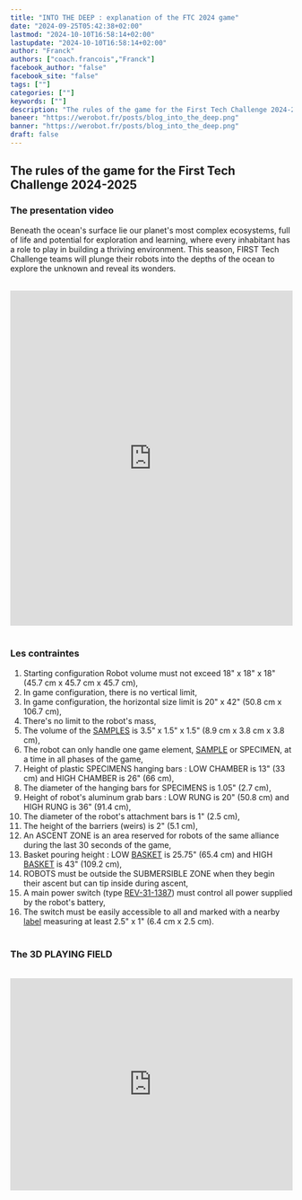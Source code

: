 ```yaml
---
title: "INTO THE DEEP : explanation of the FTC 2024 game"
date: "2024-09-25T05:42:38+02:00"
lastmod: "2024-10-10T16:58:14+02:00"
lastupdate: "2024-10-10T16:58:14+02:00"
author: "Franck"
authors: ["coach.francois","Franck"]
facebook_author: "false"
facebook_site: "false"
tags: [""]
categories: [""]
keywords: [""]
description: "The rules of the game for the First Tech Challenge 2024-2025"
baneer: "https://werobot.fr/posts/blog_into_the_deep.png"
banner: "https://werobot.fr/posts/blog_into_the_deep.png"
draft: false
---
```

## The rules of the game for the First Tech Challenge 2024-2025

### The presentation video

Beneath the ocean's surface lie our planet's most complex ecosystems, full of life and potential for exploration and learning, where every inhabitant has a role to play in building a thriving environment. This season, FIRST Tech Challenge teams will plunge their robots into the depths of the ocean to explore the unknown and reveal its wonders.

<br>
<iframe class="youtube-player" width="100%" height="597" src="https://www.youtube.com/embed/ewlDPvRK4U4?version=3&amp;rel=1&amp;showsearch=0&amp;showinfo=1&amp;iv_load_policy=1&amp;fs=1&amp;hl=fr-FR&amp;autohide=2&amp;wmode=transparent" allowfullscreen="true" style="border:0;" sandbox="allow-scripts allow-same-origin allow-popups allow-presentation allow-popups-to-escape-sandbox"></iframe>
<br><br>

### Les contraintes
01. Starting configuration Robot volume must not exceed 18" x 18" x 18" (45.7 cm x 45.7 cm x 45.7 cm), <br>
02. In game configuration, there is no vertical limit, <br>
03. In game configuration, the horizontal size limit is 20" x 42" (50.8 cm x 106.7 cm), <br>
04. There's no limit to the robot's mass, <br>
05. The volume of the [SAMPLES](https://cdn.andymark.com/media/W1siZiIsIjIwMjQvMDkvMDcvMTEvMzcvMTQvYzM3NmYyMzgtZmU4Yy00OWZlLTg5YzItOWMzODViOWQ0N2ZhL2FtLTU0MDEgU2FtcGxlLnBkZiJdXQ/am-5401%20Sample.pdf?sha=6a19804bcc7eb28f) is 3.5" x 1.5" x 1.5" (8.9 cm x 3.8 cm x 3.8 cm), <br>
06. The robot can only handle one game element, [SAMPLE](https://cdn.andymark.com/media/W1siZiIsIjIwMjQvMDkvMDcvMTEvMzcvMTQvYzM3NmYyMzgtZmU4Yy00OWZlLTg5YzItOWMzODViOWQ0N2ZhL2FtLTU0MDEgU2FtcGxlLnBkZiJdXQ/am-5401%20Sample.pdf?sha=6a19804bcc7eb28f) or SPECIMEN, at a time in all phases of the game, <br>
07. Height of plastic SPECIMENS hanging bars : LOW CHAMBER is 13" (33 cm) and HIGH CHAMBER is 26" (66 cm), <br>
08. The diameter of the hanging bars for SPECIMENS is 1.05" (2.7 cm), <br>
09. Height of robot's aluminum grab bars : LOW RUNG is 20" (50.8 cm) and HIGH RUNG is 36" (91.4 cm), <br>
10. The diameter of the robot's attachment bars is 1" (2.5 cm), <br>
11. The height of the barriers (weirs) is 2" (5.1 cm), <br>
12. An ASCENT ZONE is an area reserved for robots of the same alliance during the last 30 seconds of the game, <br>
13. Basket pouring height : LOW [BASKET](https://cdn.andymark.com/media/W1siZiIsIjIwMjQvMDgvMjIvMTEvMjAvMzYvYWZlYmJhZWYtYjMxYi00ZDI0LWI4YzItYWIxZWQyMGJjYzUzL2FtLTMwMTUgQmFza2V0LlBERiJdXQ/am-3015%20Basket.PDF?sha=858d2efda12ae755) is 25.75" (65.4 cm) and HIGH [BASKET](https://cdn.andymark.com/media/W1siZiIsIjIwMjQvMDgvMjIvMTEvMjAvMzYvYWZlYmJhZWYtYjMxYi00ZDI0LWI4YzItYWIxZWQyMGJjYzUzL2FtLTMwMTUgQmFza2V0LlBERiJdXQ/am-3015%20Basket.PDF?sha=858d2efda12ae755) is 43" (109.2 cm), <br>
14. ROBOTS must be outside the SUBMERSIBLE ZONE when they begin their ascent but can tip inside during ascent, <br>
15. A main power switch (type [REV-31-1387](https://www.revrobotics.com/rev-31-1387/)) must control all power supplied by the robot's battery, <br>
16. The switch must be easily accessible to all and marked with a nearby [label](https://www.firstinspires.org/sites/default/files/uploads/resource_library/ftc/power-button-labels.pdf) measuring at least 2.5" x 1" (6.4 cm x 2.5 cm).
<br><br>


### The 3D PLAYING FIELD

<br>
<div style="
	position: relative;
	width: 100%;
	overflow: hidden;
	padding-top: 100%;
	"> 
  <iframe src="https://a360.co/4eH9Pwo" style="
	position: absolute;
	top: 0;
  	left: 0;
  	bottom: 0;
  	right: 0;
  	width: 100%;
  	height: 75%;
  	border: none;
	">
</iframe>
</div>

















